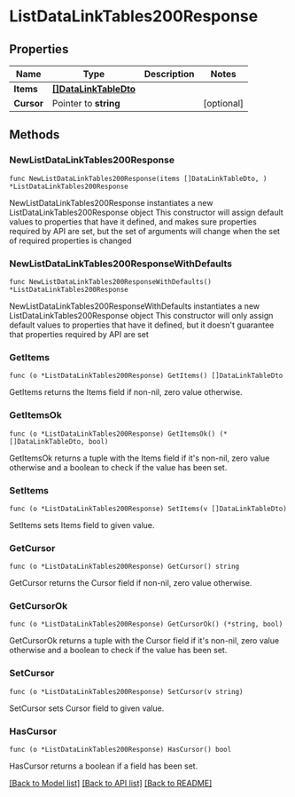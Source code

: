 # ListDataLinkTables200Response

## Properties

Name | Type | Description | Notes
------------ | ------------- | ------------- | -------------
**Items** | [**[]DataLinkTableDto**](DataLinkTableDto.md) |  | 
**Cursor** | Pointer to **string** |  | [optional] 

## Methods

### NewListDataLinkTables200Response

`func NewListDataLinkTables200Response(items []DataLinkTableDto, ) *ListDataLinkTables200Response`

NewListDataLinkTables200Response instantiates a new ListDataLinkTables200Response object
This constructor will assign default values to properties that have it defined,
and makes sure properties required by API are set, but the set of arguments
will change when the set of required properties is changed

### NewListDataLinkTables200ResponseWithDefaults

`func NewListDataLinkTables200ResponseWithDefaults() *ListDataLinkTables200Response`

NewListDataLinkTables200ResponseWithDefaults instantiates a new ListDataLinkTables200Response object
This constructor will only assign default values to properties that have it defined,
but it doesn't guarantee that properties required by API are set

### GetItems

`func (o *ListDataLinkTables200Response) GetItems() []DataLinkTableDto`

GetItems returns the Items field if non-nil, zero value otherwise.

### GetItemsOk

`func (o *ListDataLinkTables200Response) GetItemsOk() (*[]DataLinkTableDto, bool)`

GetItemsOk returns a tuple with the Items field if it's non-nil, zero value otherwise
and a boolean to check if the value has been set.

### SetItems

`func (o *ListDataLinkTables200Response) SetItems(v []DataLinkTableDto)`

SetItems sets Items field to given value.


### GetCursor

`func (o *ListDataLinkTables200Response) GetCursor() string`

GetCursor returns the Cursor field if non-nil, zero value otherwise.

### GetCursorOk

`func (o *ListDataLinkTables200Response) GetCursorOk() (*string, bool)`

GetCursorOk returns a tuple with the Cursor field if it's non-nil, zero value otherwise
and a boolean to check if the value has been set.

### SetCursor

`func (o *ListDataLinkTables200Response) SetCursor(v string)`

SetCursor sets Cursor field to given value.

### HasCursor

`func (o *ListDataLinkTables200Response) HasCursor() bool`

HasCursor returns a boolean if a field has been set.


[[Back to Model list]](../README.md#documentation-for-models) [[Back to API list]](../README.md#documentation-for-api-endpoints) [[Back to README]](../README.md)


